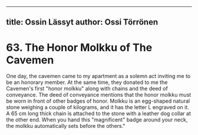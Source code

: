 
---
title: Ossin Lässyt
author: Ossi Törrönen
---

    
# 63. The Honor Molkku of The Cavemen

One day, the cavemen came to my apartment as a solemn act inviting me to be an honorary member. At the same time, they donated to me the Cavemen's first "honor molkku" along with chains and the deed of conveyance. The deed of conveyance mentions that the honor molkku must be worn in front of other badges of honor. Molkku is an egg-shaped natural stone weighing a couple of kilograms, and it has the letter L engraved on it. A 65 cm long thick chain is attached to the stone with a leather dog collar at the other end. When you hand this "magnificent" badge around your neck, the molkku automatically sets before the others."
